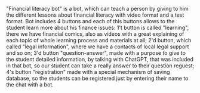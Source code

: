 "Financial literacy bot" is a bot, which can teach a person by giving to him the different lessons about financial literacy with video format and a test format.
Bot includes 4 buttons and each of this buttons allows to the student learn more about his finance issues:
1't button is called "learning", there we have financial comics, also as videos with a great explaining of each topic of whole learning process and materials at all;
2'd button, which called "legal information", where we have a contacts of local legal support and so on;
3'd button "question-answer", made with a purpose to give to the student detailed information, by talking with ChatGPT, that was included in that bot, so our student can take a really answer to their question reguest;
4's button "registration" made with a special mechanism of saving database, so the students can be registered just by entering their name to the chat with a bot.
